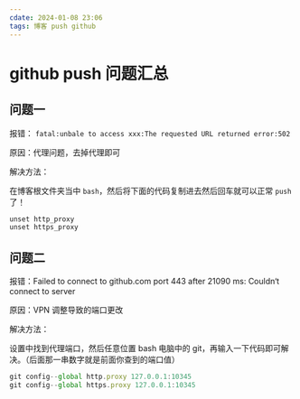 ```yaml
---
cdate: 2024-01-08 23:06
tags: 博客 push github
---
```


# github push 问题汇总

## 问题一

报错： `fatal:unbale to access xxx:The requested URL returned error:502`

原因：代理问题，去掉代理即可

解决方法：

在博客根文件夹当中 `bash`，然后将下面的代码复制进去然后回车就可以正常 `push` 了！

```js
unset http_proxy
unset https_proxy
```

## 问题二

报错：Failed to connect to github.com port 443 after 21090 ms: Couldn‘t connect to server

原因：VPN 调整导致的端口更改

解决方法：

设置中找到代理端口，然后任意位置 bash 电脑中的 git，再输入一下代码即可解决。（后面那一串数字就是前面你查到的端口值）

```js
git config--global http.proxy 127.0.0.1:10345
git config--global https.proxy 127.0.0.1:10345
```